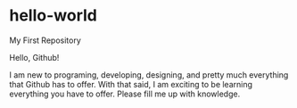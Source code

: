 # hello-world

My First Repository

Hello, Github! 

I am new to programing, developing, designing, and pretty much everything that Github has to offer.
With that said, I am exciting to be learning everything you have to offer.
Please fill me up with knowledge.
